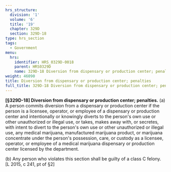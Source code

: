 ```yaml
---
hrs_structure:
  division: '1'
  volume: '6'
  title: '19'
  chapter: 329D
  section: 329D-18
type: hrs_section
tags:
  - Government
menu:
  hrs:
    identifier: HRS_0329D-0018
    parent: HRS0329D
    name: 329D-18 Diversion from dispensary or production center; penalties
weight: 46090
title: Diversion from dispensary or production center; penalties
full_title: 329D-18 Diversion from dispensary or production center; penalties
---
```

**[§329D-18] Diversion from dispensary or production center; penalties.** (a) A person commits diversion from a dispensary or production center if the person is a licensee, operator, or employee of a dispensary or production center and intentionally or knowingly diverts to the person's own use or other unauthorized or illegal use, or takes, makes away with, or secretes, with intent to divert to the person's own use or other unauthorized or illegal use, any medical marijuana, manufactured marijuana product, or marijuana concentrate under the person's possession, care, or custody as a licensee, operator, or employee of a medical marijuana dispensary or production center licensed by the department.

(b) Any person who violates this section shall be guilty of a class C felony. [L 2015, c 241, pt of §2]